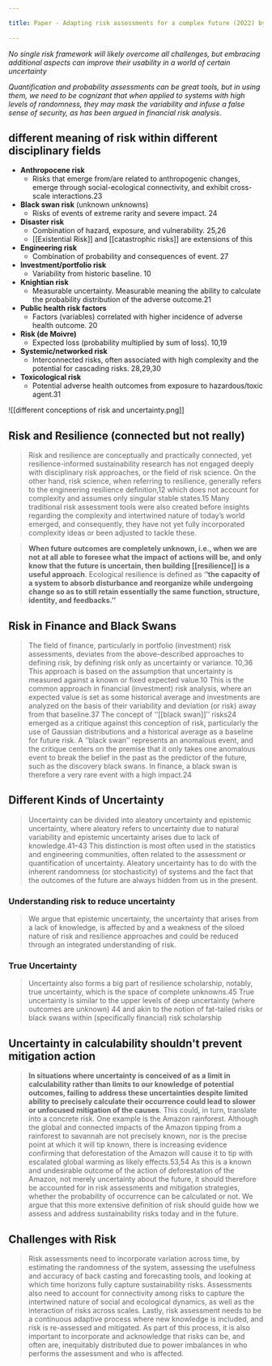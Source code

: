 ```yaml
---
title: Paper - Adapting risk assessments for a complex future (2022) by Wassenius & Crona 
---
```

*No single risk framework will likely overcome all challenges, but embracing
additional aspects can improve their usability in a world of certain uncertainty*

*Quantification and probability assessments can be great tools, but in using them, we need to be
cognizant that when applied to systems with high levels of randomness, they may mask the variability and infuse a false sense of security, as has been argued in financial risk analysis.*

## different meaning of risk within different disciplinary fields
- **Anthropocene risk**
	-  Risks that emerge from/are related to anthropogenic changes, emerge through social-ecological connectivity, and exhibit cross-scale interactions.23
- **Black swan risk** (unknown unknowns)
	- Risks of events of extreme rarity and severe impact. 24
- **Disaster risk**
	- Combination of hazard, exposure, and vulnerability. 25,26
	- [[Existential Risk]] and [[catastrophic risks]] are extensions of this
- **Engineering risk**
	- Combination of probability and consequences of event. 27
- **Investment/portfolio risk**
	- Variability from historic baseline. 10
- **Knightian risk**
	- Measurable uncertainty. Measurable meaning the ability to calculate the probability distribution of the adverse outcome.21
- **Public health risk factors** 
	- Factors (variables) correlated with higher incidence of adverse health outcome. 20
- **Risk (de Moivre)**
	- Expected loss (probability multiplied by sum of loss). 10,19
- **Systemic/networked risk**
	- Interconnected risks, often associated with high complexity and the potential for cascading risks. 28,29,30
- **Toxicological risk**
	- Potential adverse health outcomes from exposure to hazardous/toxic agent.31


![[different conceptions of risk and uncertainty.png]]

## Risk and Resilience (connected but not really)
> Risk and resilience are conceptually and practically connected,
yet resilience-informed sustainability research has not engaged
deeply with disciplinary risk approaches, or the field of risk science.
On the other hand, risk science, when referring to resilience,
generally refers to the engineering resilience definition,12
which does not account for complexity and assumes only singular
stable states.15 Many traditional risk assessment tools were
also created before insights regarding the complexity and intertwined
nature of today’s world emerged, and consequently, they
have not yet fully incorporated complexity ideas or been
adjusted to tackle these.

> **When future outcomes are completely unknown, i.e., when we
are not at all able to foresee what the impact of actions will be,
and only know that the future is uncertain, then building [[resilience]]
is a useful approach**. Ecological resilience is defined as
‘**‘the capacity of a system to absorb disturbance and reorganize
while undergoing change so as to still retain essentially the same
function, structure, identity, and feedbacks.’’**

## Risk in Finance and Black Swans
> The field of finance, particularly in portfolio (investment) risk
assessments, deviates from the above-described approaches
to defining risk, by defining risk only as uncertainty or variance.
10,36 This approach is based on the assumption that uncertainty
is measured against a known or fixed expected value.10
This is the common approach in financial (investment) risk analysis,
where an expected value is set as some historical average
and investments are analyzed on the basis of their variability and
deviation (or risk) away from that baseline.37 The concept of
‘‘[[black swan]]’’ risks24 emerged as a critique against this conception
of risk, particularly the use of Gaussian distributions and a
historical average as a baseline for future risk. A ‘‘black swan’’
represents an anomalous event, and the critique centers on
the premise that it only takes one anomalous event to break
the belief in the past as the predictor of the future, such as the
discovery black swans. In finance, a black swan is therefore a
very rare event with a high impact.24

## Different Kinds of Uncertainty
> Uncertainty can be divided into aleatory uncertainty
and epistemic uncertainty, where aleatory refers to uncertainty
due to natural variability and epistemic uncertainty arises due
to lack of knowledge.41–43 This distinction is most often used
in the statistics and engineering communities, often related to
the assessment or quantification of uncertainty. Aleatory uncertainty
has to do with the inherent randomness (or stochasticity)
of systems and the fact that the outcomes of the future are
always hidden from us in the present.

### Understanding risk to reduce uncertainty
> We argue that epistemic uncertainty,
the uncertainty that arises from a lack of knowledge, is affected
by and a weakness of the siloed nature of risk and resilience
approaches and could be reduced through an integrated understanding
of risk.

### True Uncertainty
> Uncertainty also forms a big
part of resilience scholarship, notably, true uncertainty, which
is the space of complete unknowns.45 True uncertainty is similar
to the upper levels of deep uncertainty (where outcomes are unknown)
44 and akin to the notion of fat-tailed risks or black swans
within (specifically financial) risk scholarship

## Uncertainty in calculability shouldn't prevent mitigation action
> **In situations where uncertainty is conceived of as a limit in
calculability rather than limits to our knowledge of potential outcomes,
failing to address these uncertainties despite limited ability
to precisely calculate their occurrence could lead to slower or
unfocused mitigation of the causes**. This could, in turn, translate
into a concrete risk. One example is the Amazon rainforest.
Although the global and connected impacts of the Amazon
tipping from a rainforest to savannah are not precisely known,
nor is the precise point at which it will tip known, there is
increasing evidence confirming that deforestation of the Amazon
will cause it to tip with escalated global warming as likely
effects.53,54 As this is a known and undesirable outcome of the
action of deforestation of the Amazon, not merely uncertainty
about the future, it should therefore be accounted for in risk assessments
and mitigation strategies, whether the probability of
occurrence can be calculated or not. We argue that this more
extensive definition of risk should guide how we assess and
address sustainability risks today and in the future.

## Challenges with Risk
> Risk assessments need to incorporate variation across time,
by estimating the randomness of the system, assessing the usefulness
and accuracy of back casting and forecasting tools, and
looking at which time horizons fully capture sustainability risks.
Assessments also need to account for connectivity among risks
to capture the intertwined nature of social and ecological dynamics,
as well as the interaction of risks across scales. Lastly,
risk assessment needs to be a continuous adaptive process
where new knowledge is included, and risk is re-assessed and
mitigated. As part of this process, it is also important to incorporate
and acknowledge that risks can be, and often are, inequitably
distributed due to power imbalances in who performs the
assessment and who is affected.
